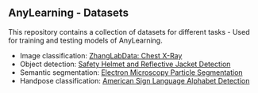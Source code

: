 ## AnyLearning - Datasets

This repository contains a collection of datasets for different tasks - Used for training and testing models of AnyLearning.

- Image classification: [ZhangLabData: Chest X-Ray](zhanglabdata_chest_xray/)
- Object detection: [Safety Helmet and Reflective Jacket Detection](helmet_jacket/)
- Semantic segmentation: [Electron Microscopy Particle Segmentation](electron_microscopy_particle_segmentation/)
- Handpose classification: [American Sign Language Alphabet Detection](american_sign_language_alphabet/)
